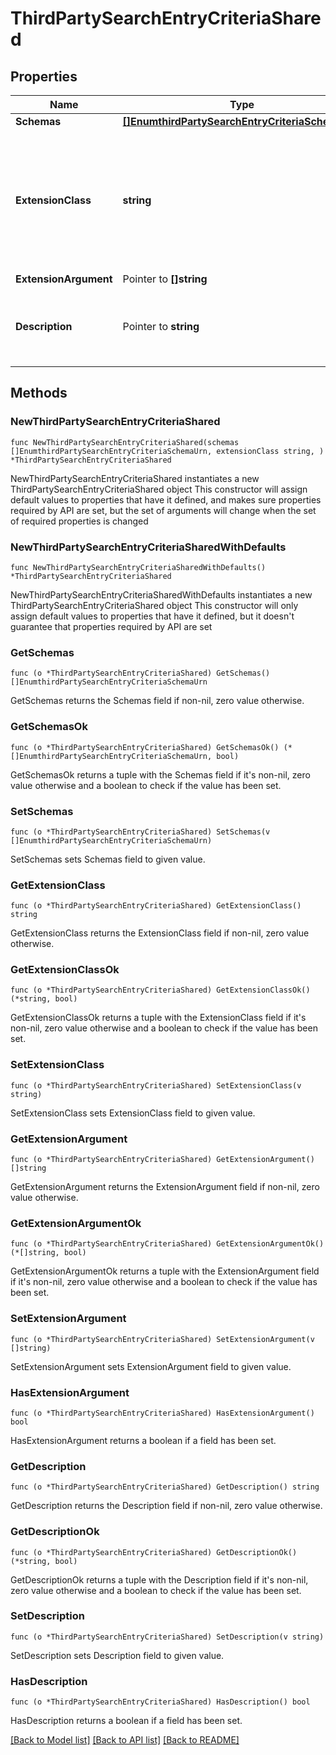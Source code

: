 # ThirdPartySearchEntryCriteriaShared

## Properties

Name | Type | Description | Notes
------------ | ------------- | ------------- | -------------
**Schemas** | [**[]EnumthirdPartySearchEntryCriteriaSchemaUrn**](EnumthirdPartySearchEntryCriteriaSchemaUrn.md) |  | 
**ExtensionClass** | **string** | The fully-qualified name of the Java class providing the logic for the Third Party Search Entry Criteria. | 
**ExtensionArgument** | Pointer to **[]string** |  | [optional] 
**Description** | Pointer to **string** | A description for this Search Entry Criteria | [optional] 

## Methods

### NewThirdPartySearchEntryCriteriaShared

`func NewThirdPartySearchEntryCriteriaShared(schemas []EnumthirdPartySearchEntryCriteriaSchemaUrn, extensionClass string, ) *ThirdPartySearchEntryCriteriaShared`

NewThirdPartySearchEntryCriteriaShared instantiates a new ThirdPartySearchEntryCriteriaShared object
This constructor will assign default values to properties that have it defined,
and makes sure properties required by API are set, but the set of arguments
will change when the set of required properties is changed

### NewThirdPartySearchEntryCriteriaSharedWithDefaults

`func NewThirdPartySearchEntryCriteriaSharedWithDefaults() *ThirdPartySearchEntryCriteriaShared`

NewThirdPartySearchEntryCriteriaSharedWithDefaults instantiates a new ThirdPartySearchEntryCriteriaShared object
This constructor will only assign default values to properties that have it defined,
but it doesn't guarantee that properties required by API are set

### GetSchemas

`func (o *ThirdPartySearchEntryCriteriaShared) GetSchemas() []EnumthirdPartySearchEntryCriteriaSchemaUrn`

GetSchemas returns the Schemas field if non-nil, zero value otherwise.

### GetSchemasOk

`func (o *ThirdPartySearchEntryCriteriaShared) GetSchemasOk() (*[]EnumthirdPartySearchEntryCriteriaSchemaUrn, bool)`

GetSchemasOk returns a tuple with the Schemas field if it's non-nil, zero value otherwise
and a boolean to check if the value has been set.

### SetSchemas

`func (o *ThirdPartySearchEntryCriteriaShared) SetSchemas(v []EnumthirdPartySearchEntryCriteriaSchemaUrn)`

SetSchemas sets Schemas field to given value.


### GetExtensionClass

`func (o *ThirdPartySearchEntryCriteriaShared) GetExtensionClass() string`

GetExtensionClass returns the ExtensionClass field if non-nil, zero value otherwise.

### GetExtensionClassOk

`func (o *ThirdPartySearchEntryCriteriaShared) GetExtensionClassOk() (*string, bool)`

GetExtensionClassOk returns a tuple with the ExtensionClass field if it's non-nil, zero value otherwise
and a boolean to check if the value has been set.

### SetExtensionClass

`func (o *ThirdPartySearchEntryCriteriaShared) SetExtensionClass(v string)`

SetExtensionClass sets ExtensionClass field to given value.


### GetExtensionArgument

`func (o *ThirdPartySearchEntryCriteriaShared) GetExtensionArgument() []string`

GetExtensionArgument returns the ExtensionArgument field if non-nil, zero value otherwise.

### GetExtensionArgumentOk

`func (o *ThirdPartySearchEntryCriteriaShared) GetExtensionArgumentOk() (*[]string, bool)`

GetExtensionArgumentOk returns a tuple with the ExtensionArgument field if it's non-nil, zero value otherwise
and a boolean to check if the value has been set.

### SetExtensionArgument

`func (o *ThirdPartySearchEntryCriteriaShared) SetExtensionArgument(v []string)`

SetExtensionArgument sets ExtensionArgument field to given value.

### HasExtensionArgument

`func (o *ThirdPartySearchEntryCriteriaShared) HasExtensionArgument() bool`

HasExtensionArgument returns a boolean if a field has been set.

### GetDescription

`func (o *ThirdPartySearchEntryCriteriaShared) GetDescription() string`

GetDescription returns the Description field if non-nil, zero value otherwise.

### GetDescriptionOk

`func (o *ThirdPartySearchEntryCriteriaShared) GetDescriptionOk() (*string, bool)`

GetDescriptionOk returns a tuple with the Description field if it's non-nil, zero value otherwise
and a boolean to check if the value has been set.

### SetDescription

`func (o *ThirdPartySearchEntryCriteriaShared) SetDescription(v string)`

SetDescription sets Description field to given value.

### HasDescription

`func (o *ThirdPartySearchEntryCriteriaShared) HasDescription() bool`

HasDescription returns a boolean if a field has been set.


[[Back to Model list]](../README.md#documentation-for-models) [[Back to API list]](../README.md#documentation-for-api-endpoints) [[Back to README]](../README.md)


